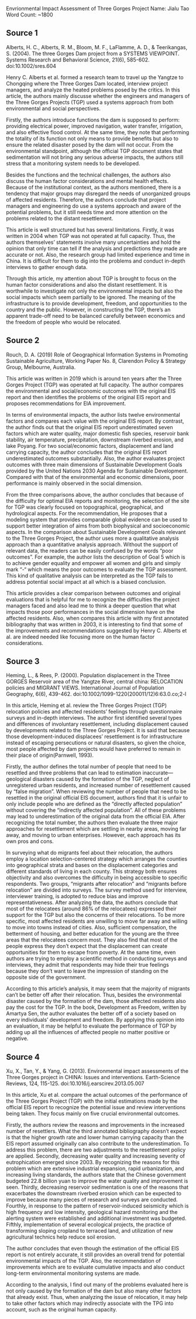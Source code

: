 Envrionmental Impact Assessment of Three Gorges Project
Name: Jialu Tao 
Word Count: ~1800 

## Source 1 

Alberts, H. C., Alberts, R. M., Bloom, M. F., LaFlamme, A. D., & Teerikangas, S. (2004). The three Gorges Dam project from a SYSTEMS VIEWPOINT. Systems Research and Behavioral Science, 21(6), 585-602. doi:10.1002/sres.604

Henry C. Alberts et al. formed a research team to travel up the Yangtze to Chongqing where the Three Gorges Dam located, interview project managers, and analyze the heated problems posed by the critics. In this article, the authors mainly discusse whether the engineers and managers of the Three Gorges Projects (TGP) used a systems approach from both environmental and social perspectives.

Firstly, the authors introduce functions the dam is supposed to perform: providing electrical power, improved navigation, water transfer, irrigation, and also effective flood control. At the same time, they note that performing the totality of its function not only means to provide benefits but also to ensure the related disaster posed by the dam will not occur. From the environmental standpoint, although the official TGP document states that sedimentation will not bring any serious adverse impacts, the authors still stress that a monitoring system needs to be developed.

Besides the functions and the technical challenges, the authors also discuss the human factor considerations and mental health effects. Because of the institutional context, as the authors mentioned, there is a tendency that major groups may disregard the needs of unorganized groups of affected residents. Therefore, the authors conclude that project managers and engineering do use a systems approach and aware of the potential problems, but it still needs time and more attention on the problems related to the distant resettlement.

This article is well structured but has several limitations. Firstly, it was written in 2004 when TGP was not operated at full capacity. Thus, the authors themselves’ statements involve many uncertainties and hold the opinion that only time can tell if the analysis and predictions they made are accurate or not. Also, the research group had limited experience and time in China. It is difficult for them to dig into the problems and conduct in-depth interviews to gather enough data.

Through this article, my attention about TGP is brought to focus on the human factor considerations and also the distant resettlement. It is worthwhile to investigate not only the environmental impacts but also the social impacts which seem partially to be ignored. The meaning of the infrastructure is to provide development, freedom, and opportunities to the country and the public. However, in constructing the TGP, there’s an apparent trade-off need to be balanced carefully between economics and the freedom of people who would be relocated.

## Source 2

Rouch, D. A. (2019) Role of Geographical Information Systems in Promoting Sustainable Agriculture, Working Paper No. 8, Clarendon Policy & Strategy Group, Melbourne, Australia. 

This article was written in 2019 which is around ten years after the Three Gorges Project (TGP) was operated at full capacity. The author compares the environmental and social/economic outcomes with the original EIS report and then identifies the problems of the original EIS report and proposes recommendations for EIA improvement.

In terms of environmental impacts, the author lists twelve environmental factors and compares each value with the original EIS report. By contrast, the author finds out that the original EIS report underestimated seven factors which are water quality, major domestic fish species, reservoir bank stability, air temperature, precipitation, downstream riverbed erosion, and lake Poyang. For two social/economic factors, displacement and land carrying capacity, the author concludes that the original EIS report underestimated outcomes substantially. Also, the author evaluates project outcomes with three main dimensions of Sustainable Development Goals provided by the United Nations 2030 Agenda for Sustainable Development. Compared with that of the environmental and economic dimensions, poor performance is mainly observed in the social dimension. 

From the three comparisons above, the author concludes that because of the difficulty for optimal EIA reports and monitoring, the selection of the site for TGP was clearly focused on topographical, geographical, and hydrological aspects. For the recommendation, He proposes that a modeling system that provides comparable global evidence can be used to support better integration of aims from both biophysical and socioeconomic aspects.
In the comparison about Sustainable Development Goals relevant to the Three Gorges Project, the author uses more a qualitative analysis approach than a quantitative analysis approach. Without the support of relevant data, the readers can be easily confused by the words “poor outcomes”. For example, the author lists the description of Goal 5 which is to achieve gender equality and empower all women and girls and simply mark “-“ which means the poor outcomes to evaluate the TGP assessment. This kind of qualitative analysis can be interpreted as the TGP fails to address potential social impact at all which is a biased conclusion.

This article provides a clear comparison between outcomes and original evaluations that is helpful for me to recognize the difficulties the project managers faced and also lead me to think a deeper question that what impacts those poor performances in the social dimension have on the affected residents. Also, when compares this article with my first annotated bibliography that was written in 2003, it is interesting to find that some of the improvements and recommendations suggested by Henry C. Alberts et al. are indeed needed like focusing more on the human factor considerations.

## Source 3

Heming, L., & Rees, P. (2000). Population displacement in the Three GORGES Reservoir area of the Yangtze River, central china: RELOCATION policies and MIGRANT VIEWS. International Journal of Population Geography, 6(6), 439-462. doi:10.1002/1099-1220(200011/12)6:63.0.co;2-l

In this article, Heming et al. review the Three Gorges Project (TGP) relocation policies and affected residents’ feelings through questionnaire surveys and in-depth interviews. The author first identified several types and differences of involuntary resettlement, including displacement caused by developments related to the Three Gorges Project. It is said that because those development-induced displacees’ resettlement is for infrastructure instead of escaping persecutions or natural disasters, so given the choice, most people affected by dam projects would have preferred to remain in their place of origin(Parnwell, 1993). 

Firstly, the author defines the total number of people that need to be resettled and three problems that can lead to estimation inaccurate—geological disasters caused by the formation of the TGP, neglect of unregistered urban residents, and increased number of resettlement caused by “false migration”. When reviewing the number of people that need to be resettled in the original official EIS document, authors find that it is unfair to only include people who are defined as the “directly affected population” without covering the “indirectly affected population”. All of these problems may lead to underestimation of the original data from the official EIA. After recognizing the total number, the authors then evaluate the three major approaches for resettlement which are settling in nearby areas, moving far away, and moving to urban enterprises. However, each approach has its own pros and cons. 

In surveying what do migrants feel about their relocation, the authors employ a location selection-centered strategy which arranges the counties into geographical strata and bases on the displacement categories and different standards of living in each county. This strategy both ensures objectivity and also overcomes the difficulty in being accessible to specific respondents. Two groups, “migrants after relocation” and “migrants before relocation” are divided into surveys. The survey method used for interview, interviewer training, is adopted to reduce bias and improve representativeness. After analyzing the data, the authors conclude that most of the relocatees (around 86% of the relocatees) expressed their support for the TGP but also the concerns of their relocations. To be more specific, most affected residents are unwilling to move far away and willing to move into towns instead of cities. Also, sufficient compensation, the betterment of housing, and better education for the young are the three areas that the relocatees concern most. They also find that most of the people express they don’t expect that the displacement can create opportunities for them to escape from poverty. At the same time, even authors are trying to employ a scientific method in conducting surveys and interviews, they admit that respondents may hide their true feelings because they don’t want to leave the impression of standing on the opposite side of the government. 

According to this article’s analysis, it may seem that the majority of migrants can’t be better off after their relocation. Thus, besides the environmental disaster caused by the formation of the dam, those affected residents also pay the cost for the TGP. In the book, Development as Freedom, written by Amartya Sen, the author evaluates the better off of a society based on every individuals’ development and freedom. By applying this opinion into an evaluation, it may be helpful to evaluate the performance of TGP by adding up all the influences of affected people no matter positive or negative. 

## Source 4

Xu, X., Tan, Y., & Yang, G. (2013). Environmental impact assessments of the Three Gorges project in CHINA: Issues and interventions. Earth-Science Reviews, 124, 115-125. doi:10.1016/j.earscirev.2013.05.007

In this article, Xu et al. compare the actual outcomes of the performance of the Three Gorges Project (TGP) with the initial estimations made by the official EIS report to recognize the potential issue and review interventions being taken. They focus mainly on five crucial environmental outcomes.

Firstly, the authors review the reasons and improvements in the increased number of resettlers. What the third annotated bibliography doesn’t expect is that the higher growth rate and lower human carrying capacity than the EIS report assumed originally can also contribute to the underestimation. To address this problem, there are two adjustments to the resettlement policy are applied. Secondly, decreasing water quality and increasing severity of eutrophication emerged since 2003. By recognizing the reasons for this problem which are extensive industrial expansion, rapid urbanization, and increasing living standards, the authors state that the Chinese government budgeted 22.8 billion yuan to improve the water quality and improvement is seen. Thirdly, decreasing reservoir sedimentation is one of the reasons that exacerbates the downstream riverbed erosion which can be expected to improve because many pieces of research and surveys are conducted. Fourthly, in response to the pattern of reservoir-induced seismicity which is high frequency and low intensity, geological hazard monitoring and the alerting system were established and additional investment was budgeted. Fifthly, implementation of several ecological projects, the practice of transforming sloping cropland to terraced land, and utilization of new agricultural technics help reduce soil erosion.

The author concludes that even though the estimation of the official EIS report is not entirely accurate, it still provides an overall trend for potential environmental impacts of the TGP. Also, the recommendation of improvements which are to evaluate cumulative impacts and also conduct long-term environmental monitoring systems are made.

According to the analysis, I find out many of the problems evaluated here is not only caused by the formation of the dam but also many other factors that already exist. Thus, when analyzing the issue of relocation, it may help to take other factors which may indirectly associate with the TPG into account, such as the original human capacity.
